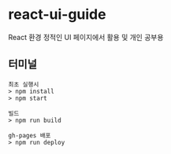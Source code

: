# react-ui-guide

React 환경 정적인 UI 페이지에서 활용 및 개인 공부용

## 터미널

```
최초 실행시
> npm install
> npm start

빌드
> npm run build

gh-pages 배포
> npm run deploy
```
